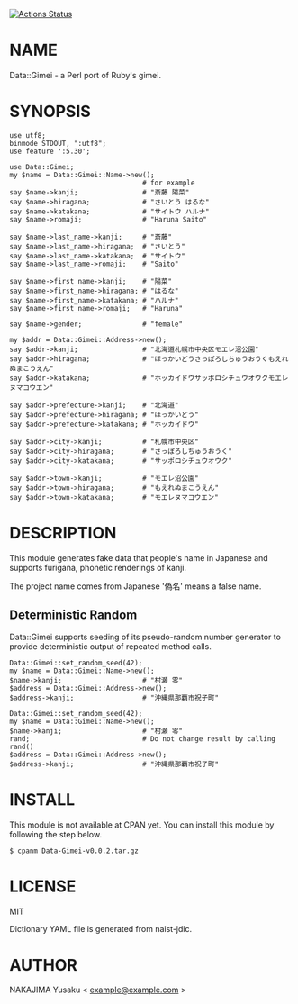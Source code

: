 [![Actions Status](https://github.com/youpong/pl-gimei/workflows/test/badge.svg)](https://github.com/youpong/pl-gimei/actions)
# NAME

Data::Gimei - a Perl port of Ruby's gimei.

# SYNOPSIS

    use utf8;
    binmode STDOUT, ":utf8";
    use feature ':5.30';

    use Data::Gimei;
    my $name = Data::Gimei::Name->new();
                                     # for example
    say $name->kanji;                # "斎藤 陽菜"
    say $name->hiragana;             # "さいとう はるな"
    say $name->katakana;             # "サイトウ ハルナ"
    say $name->romaji;               # "Haruna Saito"

    say $name->last_name->kanji;     # "斎藤"
    say $name->last_name->hiragana;  # "さいとう"
    say $name->last_name->katakana;  # "サイトウ"
    say $name->last_name->romaji;    # "Saito"

    say $name->first_name->kanji;    # "陽菜"
    say $name->first_name->hiragana; # "はるな"
    say $name->first_name->katakana; # "ハルナ"
    say $name->first_name->romaji;   # "Haruna"

    say $name->gender;               # "female"

    my $addr = Data::Gimei::Address->new();
    say $addr->kanji;                # "北海道札幌市中央区モエレ沼公園"
    say $addr->hiragana;             # "ほっかいどうさっぽろしちゅうおうくもえれぬまこうえん"
    say $addr->katakana;             # "ホッカイドウサッポロシチュウオウクモエレヌマコウエン"

    say $addr->prefecture->kanji;    # "北海道"
    say $addr->prefecture->hiragana; # "ほっかいどう"
    say $addr->prefecture->katakana; # "ホッカイドウ"

    say $addr->city->kanji;          # "札幌市中央区"
    say $addr->city->hiragana;       # "さっぽろしちゅうおうく"
    say $addr->city->katakana;       # "サッポロシチュウオウク"

    say $addr->town->kanji;          # "モエレ沼公園"
    say $addr->town->hiragana;       # "もえれぬまこうえん"
    say $addr->town->katakana;       # "モエレヌマコウエン"

# DESCRIPTION

This module generates fake data that people's name in Japanese and
supports furigana, phonetic renderings of kanji.

The project name comes from Japanese '偽名' means a false name.

## Deterministic Random

Data::Gimei supports seeding of its pseudo-random number generator to provide deterministic
output of repeated method calls.

    Data::Gimei::set_random_seed(42);
    my $name = Data::Gimei::Name->new();
    $name->kanji;                    # "村瀬 零"
    $address = Data::Gimei::Address->new();
    $address->kanji;                 # "沖縄県那覇市祝子町"

    Data::Gimei::set_random_seed(42);
    my $name = Data::Gimei::Name->new();
    $name->kanji;                    # "村瀬 零"
    rand;                            # Do not change result by calling rand()
    $address = Data::Gimei::Address->new();
    $address->kanji;                 # "沖縄県那覇市祝子町"

# INSTALL

This module is not available at CPAN yet.  You can install this module
by following the step below.

    $ cpanm Data-Gimei-v0.0.2.tar.gz

# LICENSE

MIT

Dictionary YAML file is generated from naist-jdic.

# AUTHOR

NAKAJIMA Yusaku < example@example.com >
